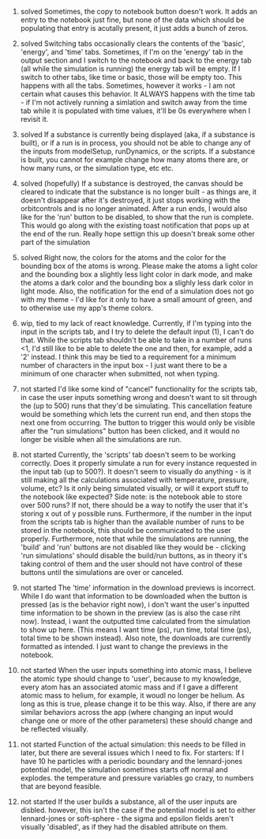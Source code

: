 1) solved
 Sometimes, the copy to notebook button doesn't work. It adds an entry to the notebook just fine, but none of the data which should be populating that entry is acutally present, it just adds a bunch of zeros. 

2) solved
Switching tabs occasionally clears the contents of the 'basic', 'energy', and 'time' tabs. Sometimes, if I'm on the 'energy' tab in the output section and I switch to the notebook and back to the energy tab (all while the simulation is running) the energy tab will be empty. If I switch to other tabs, like time or basic, those will be empty too. This happens with all the tabs. Sometimes, however it works - I am not certain what causes this behavior. It ALWAYS happens with the time tab - if I'm not actively running a simlation and switch away from the time tab while it is populated with time values, it'll be 0s everywhere when I revisit it.

3) solved
 If a substance is currently being displayed (aka, if a substance is built), or if a run is in process, you should not be able to change any of the inputs from modelSetup, runDynamics, or the scripts. If a substance is built, you cannot for example change how many atoms there are, or how many runs, or the simulation type, etc etc.

4) solved (hopefully)
If a substance is destroyed, the canvas should be cleared to indicate that the substance is no longer built - as things are, it doesn't disappear after it's destroyed, it just stops working with the orbitcontrols and is no longer animated. After a run ends, I would also like for the 'run' button to be disabled, to show that the run is complete. This would go along with the existing toast notification that pops up at the end of the run. Really hope settign this up doesn't break some other part of the simulation

5) solved
 Right now, the colors for the atoms and the color for the bounding box of the atoms is wrong. Please make the atoms a light color and the bounding box a slightly less light color in dark mode, and make the atoms a dark color and the bounding box a slighly less dark color in light mode. Also, the notification for the end of a simulation does not go with my theme - I'd like for it only to have a small amount of green, and to otherwise use my app's theme colors.

6) wip, tied to my lack of react knowledge.
Currently, if I'm typing into the input in the scripts tab, and I try to delete the default input (1), I can't do that. While the scripts tab shouldn't be able to take in a number of runs <1, I'd still like to be able to delete the one and then, for example, add a '2' instead. I think this may be tied to a requirement for a minimum number of characters in the input box - I just want there to be a minimum of one character when submitted, not when typing.

7) not started
 I'd like some kind of "cancel" functionality for the scripts tab, in case the user inputs something wrong and doesn't want to sit through the (up to 500) runs that they'd be simulating. This cancellation feature would be something which lets the current run end, and then stops the next one from occurring. The button to trigger this would only be visible after the "run simulations" button has been clicked, and it would no longer be visible when all the simulations are run.

8) not started
Currently, the 'scripts' tab doesn't seem to be working correctly. Does it properly simulate a run for every instance requested in the input tab (up to 500?). It doesn't seem to visually do anything - is it still making all the calculations associated with temperature, pressure, volume, etc? Is it only being simulated visually, or will it export stuff to the notebook like expected? Side note: is the notebook able to store over 500 runs? If not, there should be a way to notify the user that it's storing x out of y possible runs. Furthermore, if the number in the input from the scripts tab is higher than the available number of runs to be stored in the notebook, this should be communicated to the user properly. Furthermore, note that while the simulations are running, the 'build' and 'run' buttons are not disabled like they would be - clicking 'run simulations' should disable the build/run buttons, as in theory it's taking control of them and the user should not have control of these buttons until the simulations are over or canceled.

9) not started
 The 'time' information in the download previews is incorrect. While I do want that information to be downloaded when the button is pressed (as is the behavior right now), i don't want the user's inputted time information to be shown in the preview (as is also the case riht now). Instead, i want the outputted time calculated from the simulation to show up here. (This means I want time (ps), run time, total time (ps), total time to be shown instead). Also note, the downloads are currently formatted as intended. I just want to change the previews in the notebook.

10) not started
 When the user inputs something into atomic mass, I believe the atomic type should change to 'user', because to my knowledge, every atom has an associated atomic mass and if I gave a different atomic mass to helium, for example, it woudl no longer be helium. As long as this is true, please change it to be this way. Also, if there are any similar behaviors across the app (where changing an input would change one or more of the other parameters) these should change and be reflected visually.

 11) not started
 Function of the actual simulation: this needs to be filled in later, but there are several issues which I need to fix. For starters: If I have 10 he particles with a periodic boundary and the lennard-jones potential model, the simulation sometimes starts off normal and explodes. the temperature and pressure variables go crazy, to numbers that are beyond feasible.

 12) not started
 If the user builds a substance, all of the user inputs are disbled. however, this isn't the case if the potential model is set to either lennard-jones or soft-sphere - the sigma and epsilon fields aren't visually 'disabled', as if they had the disabled attribute on them.